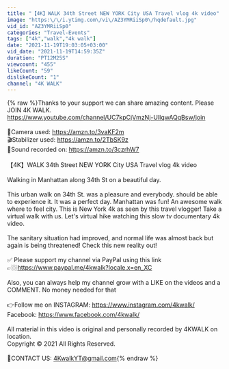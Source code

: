 ```yaml
---
title: "【4K】WALK 34th Street NEW YORK City USA Travel vlog 4k video"
image: "https:\/\/i.ytimg.com\/vi\/AZ3YMRiiSp0\/hqdefault.jpg"
vid_id: "AZ3YMRiiSp0"
categories: "Travel-Events"
tags: ["4k","walk","4k walk"]
date: "2021-11-19T19:03:05+03:00"
vid_date: "2021-11-19T14:59:35Z"
duration: "PT12M25S"
viewcount: "455"
likeCount: "59"
dislikeCount: "1"
channel: "4K WALK"
---
```

{% raw %}Thanks to your support we can share amazing content. Please JOIN 4K WALK.<br /><a rel="nofollow" target="blank" href="https://www.youtube.com/channel/UC7kpCjVmzNj-UlIqwAQqBsw/join">https://www.youtube.com/channel/UC7kpCjVmzNj-UlIqwAQqBsw/join</a><br /><br />🎥Camera used:  <a rel="nofollow" target="blank" href="https://amzn.to/3vaKF2m">https://amzn.to/3vaKF2m</a><br />🎬Stabilizer used: <a rel="nofollow" target="blank" href="https://amzn.to/2TbSK9z">https://amzn.to/2TbSK9z</a><br />🎤Sound recorded on: <a rel="nofollow" target="blank" href="https://amzn.to/3czrhW7">https://amzn.to/3czrhW7</a><br /><br />【4K】WALK 34th Street NEW YORK City USA Travel vlog 4k video<br /><br />Walking in Manhattan along 34th St on a beautiful day.<br /><br />This urban walk on 34th St. was a pleasure and everybody. should be able to experience it. It was a perfect day. Manhattan was fun! An awesome walk where to feel city. This is New York 4k as seen by this travel vlogger! Take a virtual walk with us. Let's virtual hike watching this slow tv documentary 4k video.<br /><br />The sanitary situation had improved, and normal life was almost back but again is being threatened! Check this new reality out! <br /><br />✅ Please support my channel via PayPal using this link<br />👉🏼<a rel="nofollow" target="blank" href="https://www.paypal.me/4kwalk?locale.x=en_XC">https://www.paypal.me/4kwalk?locale.x=en_XC</a><br /><br />Also, you can always help my channel grow with a LIKE on the videos and a COMMENT. No money needed for that<br /><br />👉Follow me on INSTAGRAM:  <a rel="nofollow" target="blank" href="https://www.instagram.com/4kwalk/">https://www.instagram.com/4kwalk/</a><br />                              Facebook:  <a rel="nofollow" target="blank" href="https://www.facebook.com/4kwalk/">https://www.facebook.com/4kwalk/</a><br /><br />All material in this video is original and personally recorded by 4KWALK on location.<br />Copyright © 2021  All Rights Reserved.<br /><br />🔶CONTACT US: 4KwalkYT@gmail.com{% endraw %}
